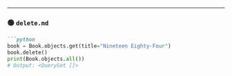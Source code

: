 
---

### 🟢 `delete.md`

```markdown
```python
book = Book.objects.get(title="Nineteen Eighty-Four")
book.delete()
print(Book.objects.all())
# Output: <QuerySet []>
